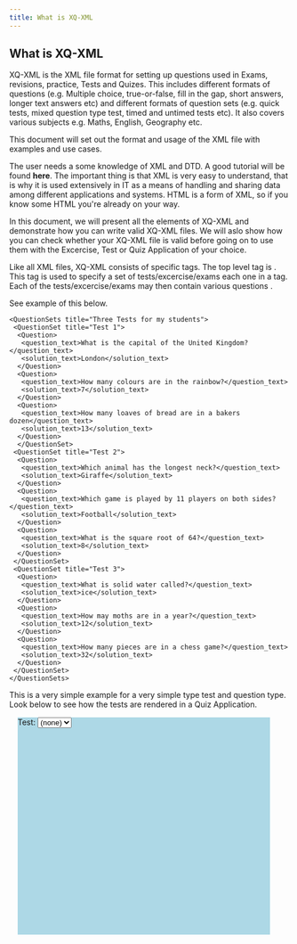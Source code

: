 ```yaml
---
title: What is XQ-XML
---
```

## What is XQ-XML

XQ-XML is the XML file format for setting up questions used in Exams, revisions, practice, Tests and Quizes. This includes different formats of questions (e.g. Multiple choice, true-or-false, fill in the gap, short answers, longer text answers etc) and different formats of question sets (e.g. quick tests, mixed question type test, timed and untimed tests etc). It also covers various subjects e.g. Maths, English, Geography etc.

This document will set out the format and usage of the XML file with examples and use cases.

The user needs a some knowledge of XML and DTD. A good tutorial will be found **here**. The important thing is that XML is very easy to understand, that is why it is used extensively in IT as a means of handling and sharing data among different applications and systems. HTML is a form of XML, so if you know some HTML you're already on your way.

In this document, we will present all the elements of XQ-XML and demonstrate how you can write valid XQ-XML files. We will aslo show how you can check whether your XQ-XML file is valid before going on to use them with the Excercise, Test or Quiz Application of your choice. 

Like all XML files, XQ-XML consists of specific tags. The top level tag is <QuestionSets></QuestionSets>. This tag is used to specify a set of tests/excercise/exams each one in a <QuestionSet></QuestionSet> tag. Each of the tests/excercise/exams may then contain various questions <Question></Question>.

See example of this below.
```
<QuestionSets title="Three Tests for my students">
 <QuestionSet title="Test 1">
  <Question>
   <question_text>What is the capital of the United Kingdom?</question_text>
   <solution_text>London</solution_text>
  </Question>
  <Question>
   <question_text>How many colours are in the rainbow?</question_text>
   <solution_text>7</solution_text>
  </Question>
  <Question>
   <question_text>How many loaves of bread are in a bakers dozen</question_text>
   <solution_text>13</solution_text>
  </Question>	  
  </QuestionSet> 
 <QuestionSet title="Test 2">
  <Question>
   <question_text>Which animal has the longest neck?</question_text>
   <solution_text>Giraffe</solution_text>
  </Question>
  <Question>
   <question_text>Which game is played by 11 players on both sides?</question_text>
   <solution_text>Football</solution_text>
  </Question>
  <Question>
   <question_text>What is the square root of 64?</question_text>
   <solution_text>8</solution_text>
  </Question>	  
 </QuestionSet>  
 <QuestionSet title="Test 3">
  <Question>
   <question_text>What is solid water called?</question_text>
   <solution_text>ice</solution_text>
  </Question>
  <Question>
   <question_text>How may moths are in a year?</question_text>
   <solution_text>12</solution_text>
  </Question>
  <Question>
   <question_text>How many pieces are in a chess game?</question_text>
   <solution_text>32</solution_text>
  </Question>	  
 </QuestionSet>    
</QuestionSets>   
```
This is a very simple example for a very simple type test and question type. Look below to see how the tests are rendered in a Quiz Application.

<div id="questionSetContainer" style="border:thin;height:10%;width:90%;background-color:lightblue;margin:15px;">
  <span>Test:</span>
  <span id="selectContainer">
  <select id="questionSetSelid" onchange="selectTest()">
      <option>(none)</option>
	  <option>Test 1</option><option>Test 2</option><option>Test 3</option>
  </select>
  </span>
  <p>
  </p>
  <div id="questionContainer"></div>
</div>
<script>
var myxml=`
 <QuestionSets title="Three Tests for my students">
   <QuestionSet title="Test 1">
      <Question>
	      <question_text>What is the capital of the United Kingdom?</question_text>
		  <solution_text>London</solution_text>
	  </Question>
      <Question>
	      <question_text>How many colours are in the rainbow?</question_text>
		  <solution_text>7</solution_text>
	  </Question>
      <Question>
	      <question_text>How many loaves of bread are in a bakers dozen</question_text>
		  <solution_text>13</solution_text>
	  </Question>	  
   </QuestionSet> 
   <QuestionSet title="Test 2">
      <Question>
	      <question_text>Which animal has the longest neck?</question_text>
		  <solution_text>Giraffe</solution_text>
	  </Question>
      <Question>
	      <question_text>Which game is played by 11 players on both sides?</question_text>
		  <solution_text>Football</solution_text>
	  </Question>
      <Question>
	      <question_text>What is the square root of 64?</question_text>
		  <solution_text>8</solution_text>
	  </Question>	  
   </QuestionSet>  
   <QuestionSet title="Test 3">
      <Question>
	      <question_text>What is solid water called?</question_text>
		  <solution_text>ice</solution_text>
	  </Question>
      <Question>
	      <question_text>How may moths are in a year?</question_text>
		  <solution_text>12</solution_text>
	  </Question>
      <Question>
	      <question_text>How many pieces are in a chess game?</question_text>
		  <solution_text>32</solution_text>
	  </Question>	  
   </QuestionSet>    
</QuestionSets>   
    `
  parser = new DOMParser();
  xmlDoc = parser.parseFromString(myxml,"text/xml");
  questionSets =xmlDoc.getElementsByTagName("QuestionSet");
  
  selectContainerHtml=`
  <select id="questionSetSelid" onchange="selectTest()">
      <option>(none)</option>
	  ${Array.from(questionSets)
	         .map(function(e){return `<option>${e.getAttribute("title")}</option>`})
			 .join("")
	   }
  </select>
  `
  document.getElementById("selectContainer").innerHTML=selectContainerHtml;

 var currentQuestionIdx=0;
 var currentQuestionSolution;
 function selectTest(){
    currentQuestionIdx=0;
	selectedValue=document.getElementById("questionSetSelid").value;   
	selectedQuestionSet = xmlDoc.querySelector('QuestionSet[title="'+selectedValue+'"]')
	if(selectedQuestionSet){
		displayCurrentQuestion();
	}
 } 
 
 function checkAnswer(){
    userAnswer = document.getElementById("userAnswer").value;
	if(userAnswer==""){
	  alert("Please provide an answer");
	  return;
	}
	if(userAnswer.toUpperCase() == currentQuestionSolution.toUpperCase()){
	  alert("CORRECT!!");
	}else{
	  alert(userAnswer + " is WRONG!!");	
    }	
 }
 
 var currentNumberOfQuestionsInSet=3;
 function displayCurrentQuestion(){
 		currentQuestion=selectedQuestionSet.getElementsByTagName("Question")[currentQuestionIdx];
		currentNumberOfQuestionsInSet=selectedQuestionSet.getElementsByTagName("Question").length;
		currentQuestionSolution=currentQuestion.querySelector('solution_text').innerHTML;
		currentQuestionHTML=`
			<span>Question Number ${currentQuestionIdx+1} of ${currentNumberOfQuestionsInSet}</span>
			<h3>${currentQuestion.querySelector('question_text').innerHTML}</h3>
			<span>type your answer here:</span><input id="userAnswer" type="text"></input>
			<button onclick="checkAnswer()">Check Answer</button><p/>
			<button onclick="prevQuestion()" style="margin-left:2%;">Prev</button><button  onclick="nextQuestion()" style="margin-left:25%;">Next</button>			
		`;
		console.log(currentQuestionHTML);
		document.getElementById("questionContainer").innerHTML=currentQuestionHTML;    
 }
 
 function nextQuestion(){
   if(currentQuestionIdx<currentNumberOfQuestionsInSet-1){
     currentQuestionIdx=currentQuestionIdx+1;
	 displayCurrentQuestion();
   }
 }
 
 function prevQuestion(){
    if(currentQuestionIdx>0){
     currentQuestionIdx=currentQuestionIdx-1;
	 displayCurrentQuestion();
   }
 }
</script>
